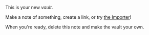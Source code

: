 This is your new *vault*.

Make a note of something, create a link, or try [the Importer](https://help.obsidian.md/Plugins/Importer)!

When you're ready, delete this note and make the vault your own.